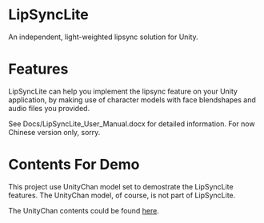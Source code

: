 # LipSyncLite #

An independent, light-weighted lipsync solution for Unity.

# Features #

LipSyncLite can help you implement the lipsync feature on your Unity application, by making use of character models with face blendshapes and audio files you provided.

See Docs/LipSyncLite_User_Manual.docx for detailed information. For now Chinese version only, sorry.

# Contents For Demo #

This project use UnityChan model set to demostrate the LipSyncLite features. The UnityChan model, of course, is not part of LipSyncLite.

The UnityChan contents could be found [here](http://unity-chan.com/).
